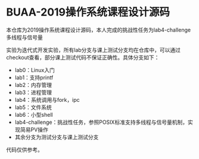 # BUAA-2019操作系统课程设计源码

本仓库为2019操作系统课程设计源码，本人完成的挑战性任务为lab4-challenge多线程与信号量

实验为迭代式开发实验，所有lab分支与课上测试分支均在仓库中，可以通过checkout查看，部分课上测试代码不保证正确性。具体分支如下：

- lab0：Linux入门
- lab1：支持printf
- lab2：内存管理
- lab3：进程管理
- lab4：系统调用与fork，ipc
- lab5：文件系统
- lab6：小型shell
- lab4-challenge：挑战性任务，参照POSIX标准支持多线程与信号量机制，实现简易PV操作
- 其余分支为测试分支与课上测试分支

代码仅供参考。
